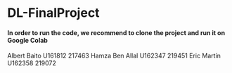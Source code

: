 # DL-FinalProject

#### In order to run the code, we recommend to clone the project and run it on Google Colab


Albert Baito U161812 217463
Hamza Ben Allal U162347 219451
Eric Martín U162358 219072
